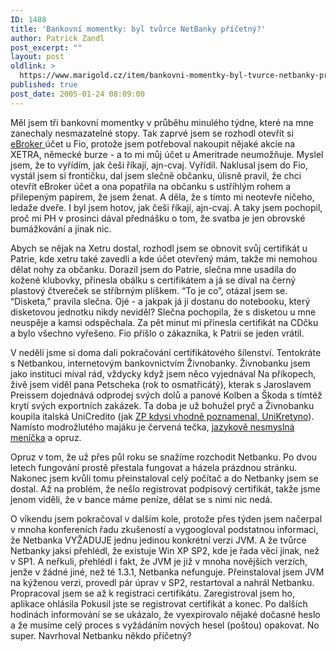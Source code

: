 ```yaml
---
ID: 1488
title: 'Bankovní momentky: byl tvůrce NetBanky příčetný?'
author: Patrick Zandl
post_excerpt: ""
layout: post
oldlink: >
  https://www.marigold.cz/item/bankovni-momentky-byl-tvurce-netbanky-pricetny
published: true
post_date: 2005-01-24 08:09:00
---
```

<p>Měl jsem tři bankovní momentky v průběhu minulého týdne, které na mne zanechaly nesmazatelné stopy. Tak zaprvé jsem se rozhodl otevřít si <a href="http://www.e-broker.cz/">eBroker </a> účet u Fio, protože jsem potřeboval nakoupit nějaké akcie na XETRA, německé burze - a to mi můj účet u Ameritrade neumožňuje. Myslel jsem, že to vyřídím, jak češi říkají, ajn-cvaj. Vyřídil. Naklusal jsem do Fio, vystál jsem si frontičku, dal jsem slečně občanku, úlisně pravil, že chci otevřít eBroker účet a ona popatřila na občanku s ustříhlým rohem a přilepeným papírem, že jsem ženat. A děla, že s tímto mi neotevře ničeho, ledaže dveře. I byl jsem hotov, jak češi říkají, ajn-cvaj. A taky jsem pochopil, proč mi PH v prosinci dával přednášku o tom, že svatba je jen obrovské bumážkování a jinak nic. </p>

<p>Abych se nějak na Xetru dostal, rozhodl jsem se obnovit svůj certifikát u Patrie, kde xetru také zavedli a kde účet otevřený mám, takže mi nemohou dělat nohy za občanku. Dorazil jsem do Patrie, slečna mne usadila do kožené klubovky, přinesla obálku s certifikátem a já se díval na černý plastový čtvereček se stříbrným plíškem. &#8220;To je co&#8221;, otázal jsem se. &#8220;Disketa,&#8221; pravila slečna. Ojé - a jakpak já ji dostanu do notebooku, který disketovou jednotku nikdy neviděl? Slečna pochopila, že s disketou u mne neuspěje a kamsi odspěchala. Za pět minut mi přinesla certifikát na CDčku a bylo všechno vyřešeno. Fio příšlo o zákazníka, k Patrii se jeden vrátil. </p>

<p>V neděli jsme si doma dali pokračování certifikátového šílenství. Tentokráte s Netbankou, internetovým bankovnictvím Živnobanky. Živnobanku jsem jako instituci míval rád, vždycky když jsem něco vyjednával Na příkopech, živě jsem viděl pana Petscheka (rok to osmatřicátý), kterak s Jaroslavem Preissem dojednává odprodej svých dolů a panové Kolben a Škoda s tímtéž krytí svých exportních zakázek. Ta doba je už bohužel pryč a Živnobanku koupila italská UniCredito (jak <a href="http://www.netmag.cz/db/L20031004143723.zbynek.html">ZP kdysi vhodně poznamenal, UniKretyno</a>). Namísto modrožlutého majáku je červená tečka, <a href="http://akabelog.blogspot.com/2005/01/tahle-banka-bt-dobr-banka.html">jazykově nesmyslná meníčka</a> a opruz. </p>

<p>Opruz v tom, že už přes půl roku se snažíme rozchodit Netbanku. Po dvou letech fungování prostě přestala fungovat a házela prázdnou stránku. Nakonec jsem kvůli tomu přeinstaloval celý počítač a do Netbanky jsem se dostal. Až na problém, že nešlo registrovat podpisový certifikát, takže jsme jenom viděli, že v bance máme peníze, dělat se s nimi nic nedá. </p>

<p>O víkendu jsem pokračoval v dalším kole, protože přes týden jsem načerpal v mnoha konfereních řadu zkušeností a vygoogloval podstatnou informaci, že Netbanka VYŽADUJE jednu jedinou konkrétní verzi JVM. A že tvůrce Netbanky jaksi přehlédl, že existuje Win XP SP2, kde je řada věcí jinak, než v SP1. A neřkuli, přehlédl i fakt, že JVM je již v mnoha novějších verzích, jenže v žádné jiné, než té 1.3.1, Netbanka nefunguje. Přeinstaloval jsem JVM na kýženou verzi, provedl pár úprav v SP2, restartoval a nahrál Netbanku. Propracoval jsem se až k registraci certifikátu. Zaregistroval jsem ho, aplikace ohlásila Pokusil jste se registrovat certifikát a konec. Po dalších hodinách informování se se ukázalo, že vyexpirovalo nějaké dočasné heslo a že musíme celý proces s vyžádáním nových hesel (poštou) opakovat. No super. Navrhoval Netbanku někdo příčetný?
</p>

